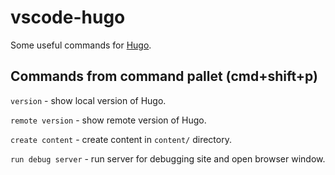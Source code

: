# vscode-hugo

Some useful commands for [Hugo](http://gohugo.io).

## Commands from command pallet (cmd+shift+p)

`version` - show local version of Hugo.

`remote version` - show remote version of Hugo.

`create content` - create content in `content/` directory.

`run debug server` - run server for debugging site and open browser window.

